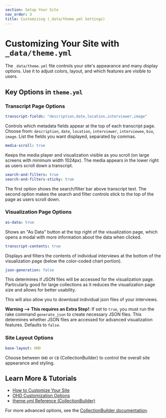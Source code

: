 ```yaml
---
section: Setup Your Site
nav_order: 3
title: Customizing (_data/theme.yml Settings)
---
```


# Customizing Your Site with `_data/theme.yml`

The `_data/theme.yml` file controls your site's appearance and many display options. Use it to adjust colors, layout, and which features are visible to users.

## Key Options in `theme.yml`

### Transcript Page Options
```yaml
transcript-fields: "description,date,location,interviewer,image"
```
Controls which metadata fields appear at the top of each transcript page. Choose from: `description`, `date`, `location`, `interviewer`, `interviewee`, `bio`, `image`. List the fields you want displayed, separated by commas.

```yaml
media-scroll: true
```
Keeps the media player and visualization visible as you scroll (on large screens with minimum width 1024px). The media appears in the lower right as users scroll down a transcript.

```yaml
search-and-filters: true
search-and-filters-sticky: true
```
The first option shows the search/filter bar above transcript text. The second option makes the search and filter controls stick to the top of the page as users scroll down.

### Visualization Page Options
```yaml
as-data: true
```
Shows an "As Data" button at the top right of the visualization page, which opens a modal with more information about the data when clicked.

```yaml
transcript-contents: true
```
Displays and filters the contents of individual interviews at the bottom of the visualization page (below the color-coded chart portion).

```yaml
json-generation: false
```

This determines if JSON files will be accessed for the visualization page. Particularly good for large collections as it reduces the visualization page size and allows for better usability. 

This will also allow you to download individual json files of your interviews. 

**Warning --> This requires an Extra Step!**: If set to `true`, you must run the rake command `generate_json` to create necessary JSON files. This determines whether JSON files are accessed for advanced visualization features. Defaults to `false`.

### Site Layout Options
```yaml
base-layout: OHD
```
Choose between `OHD` or `CB` (CollectionBuilder) to control the overall site appearance and styling.

## Learn More & Tutorials
- [How to Customize Your Site](../tutorials/tutorial-github#customize-your-site)
- [OHD Customization Options](../customize/overview)
- [theme.yml Reference (CollectionBuilder)](https://collectionbuilder.github.io/cb-docs/docs/theme/)

For more advanced options, see the [CollectionBuilder documentation](https://collectionbuilder.github.io/cb-docs/docs/customization/).
